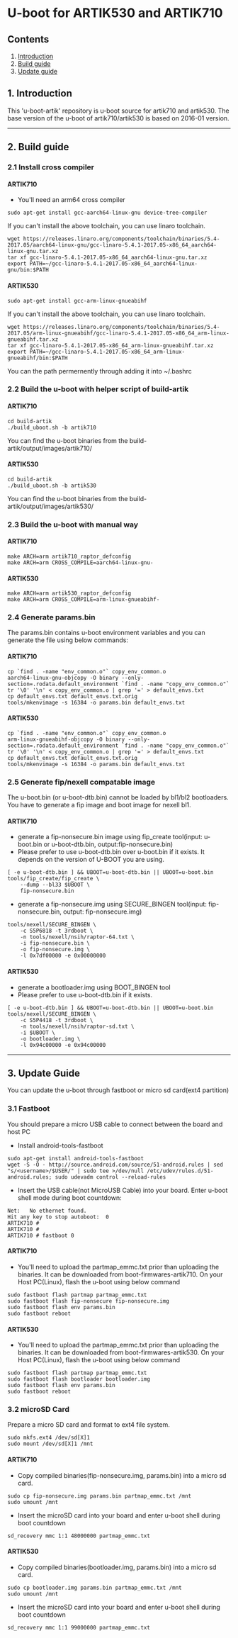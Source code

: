 # U-boot for ARTIK530 and ARTIK710
## Contents
1. [Introduction](#1-introduction)
2. [Build guide](#2-build-guide)
3. [Update guide](#3-update-guide)

## 1. Introduction
This 'u-boot-artik' repository is u-boot source for artik710 and artik530.
The base version of the u-boot of artik710/artik530 is based on 2016-01 version.

---
## 2. Build guide
### 2.1 Install cross compiler
#### ARTIK710
- You'll need an arm64 cross compiler
```
sudo apt-get install gcc-aarch64-linux-gnu device-tree-compiler
```
If you can't install the above toolchain, you can use linaro toolchain.
```
wget https://releases.linaro.org/components/toolchain/binaries/5.4-2017.05/aarch64-linux-gnu/gcc-linaro-5.4.1-2017.05-x86_64_aarch64-linux-gnu.tar.xz
tar xf gcc-linaro-5.4.1-2017.05-x86_64_aarch64-linux-gnu.tar.xz
export PATH=~/gcc-linaro-5.4.1-2017.05-x86_64_aarch64-linux-gnu/bin:$PATH
```

#### ARTIK530
```
sudo apt-get install gcc-arm-linux-gnueabihf
```
If you can't install the above toolchain, you can use linaro toolchain.
```
wget https://releases.linaro.org/components/toolchain/binaries/5.4-2017.05/arm-linux-gnueabihf/gcc-linaro-5.4.1-2017.05-x86_64_arm-linux-gnueabihf.tar.xz
tar xf gcc-linaro-5.4.1-2017.05-x86_64_arm-linux-gnueabihf.tar.xz
export PATH=~/gcc-linaro-5.4.1-2017.05-x86_64_arm-linux-gnueabihf/bin:$PATH
```
You can the path permernently through adding it into ~/.bashrc

### 2.2 Build the u-boot with helper script of build-artik
#### ARTIK710
```
cd build-artik
./build_uboot.sh -b artik710
```
You can find the u-boot binaries from the build-artik/output/images/artik710/

#### ARTIK530
```
cd build-artik
./build_uboot.sh -b artik530
```
You can find the u-boot binaries from the build-artik/output/images/artik530/

### 2.3 Build the u-boot with manual way
#### ARTIK710

```
make ARCH=arm artik710_raptor_defconfig
make ARCH=arm CROSS_COMPILE=aarch64-linux-gnu-
```

#### ARTIK530
```
make ARCH=arm artik530_raptor_defconfig
make ARCH=arm CROSS_COMPILE=arm-linux-gnueabihf-
```

### 2.4 Generate params.bin
The params.bin contains u-boot environment variables and you can generate the file using below commands:

#### ARTIK710
```
cp `find . -name "env_common.o"` copy_env_common.o
aarch64-linux-gnu-objcopy -O binary --only-section=.rodata.default_environment `find . -name "copy_env_common.o"`
tr '\0' '\n' < copy_env_common.o | grep '=' > default_envs.txt
cp default_envs.txt default_envs.txt.orig
tools/mkenvimage -s 16384 -o params.bin default_envs.txt
```

#### ARTIK530
```
cp `find . -name "env_common.o"` copy_env_common.o
arm-linux-gnueabihf-objcopy -O binary --only-section=.rodata.default_environment `find . -name "copy_env_common.o"`
tr '\0' '\n' < copy_env_common.o | grep '=' > default_envs.txt
cp default_envs.txt default_envs.txt.orig
tools/mkenvimage -s 16384 -o params.bin default_envs.txt
```

### 2.5 Generate fip/nexell compatable image
The u-boot.bin (or u-boot-dtb.bin) cannot be loaded by bl1/bl2 bootloaders. You have to generate
a fip image and boot image for nexell bl1.

#### ARTIK710
- generate a fip-nonsecure.bin image using fip_create tool(input: u-boot.bin or u-boot-dtb.bin, output:fip-nonsecure.bin)
- Please prefer to use u-boot-dtb.bin over u-boot.bin if it exists. It depends on the version of U-BOOT you are using.
```
[ -e u-boot-dtb.bin ] && UBOOT=u-boot-dtb.bin || UBOOT=u-boot.bin
tools/fip_create/fip_create \
	--dump --bl33 $UBOOT \
	fip-nonsecure.bin
```
- generate a fip-nonsecure.img using SECURE_BINGEN tool(input: fip-nonsecure.bin, output: fip-nonsecure.img)
```
tools/nexell/SECURE_BINGEN \
	-c S5P6818 -t 3rdboot \
	-n tools/nexell/nsih/raptor-64.txt \
	-i fip-nonsecure.bin \
	-o fip-nonsecure.img \
	-l 0x7df00000 -e 0x00000000
```

#### ARTIK530
- generate a bootloader.img using BOOT_BINGEN tool
- Please prefer to use u-boot-dtb.bin if it exists.
```
[ -e u-boot-dtb.bin ] && UBOOT=u-boot-dtb.bin || UBOOT=u-boot.bin
tools/nexell/SECURE_BINGEN \
	-c S5P4418 -t 3rdboot \
	-n tools/nexell/nsih/raptor-sd.txt \
	-i $UBOOT \
	-o bootloader.img \
	-l 0x94c00000 -e 0x94c00000
```

---
## 3. Update Guide
You can update the u-boot through fastboot or micro sd card(ext4 partition)

### 3.1 Fastboot
You should prepare a micro USB cable to connect between the board and host PC

- Install android-tools-fastboot
```
sudo apt-get install android-tools-fastboot
wget -S -O - http://source.android.com/source/51-android.rules | sed "s/<username>/$USER/" | sudo tee >/dev/null /etc/udev/rules.d/51-android.rules; sudo udevadm control --reload-rules
```

- Insert the USB cable(not MicroUSB Cable) into your board. Enter u-boot shell mode during boot countdown:
```
Net:   No ethernet found.
Hit any key to stop autoboot:  0
ARTIK710 #
ARTIK710 #
ARTIK710 # fastboot 0
```

#### ARTIK710
- You'll need to upload the partmap_emmc.txt prior than uploading the binaries. It can be downloaded from boot-firmwares-artik710. On your Host PC(Linux), flash the u-boot using below command
```
sudo fastboot flash partmap partmap_emmc.txt
sudo fastboot flash fip-nonsecure fip-nonsecure.img
sudo fastboot flash env params.bin
sudo fastboot reboot
```

#### ARTIK530
- You'll need to upload the partmap_emmc.txt prior than uploading the binaries. It can be downloaded from boot-firmwares-artik530. On your Host PC(Linux), flash the u-boot using below command
```
sudo fastboot flash partmap partmap_emmc.txt
sudo fastboot flash bootloader bootloader.img
sudo fastboot flash env params.bin
sudo fastboot reboot
```

### 3.2 microSD Card
Prepare a micro SD card and format to ext4 file system.
```
sudo mkfs.ext4 /dev/sd[X]1
sudo mount /dev/sd[X]1 /mnt
```

#### ARTIK710
- Copy compiled binaries(fip-nonsecure.img, params.bin) into a micro sd card.
```
sudo cp fip-nonsecure.img params.bin partmap_emmc.txt /mnt
sudo umount /mnt
```
- Insert the microSD card into your board and enter u-boot shell during boot countdown
```
sd_recovery mmc 1:1 48000000 partmap_emmc.txt
```

#### ARTIK530
- Copy compiled binaries(bootloader.img, params.bin) into a micro sd card.
```
sudo cp bootloader.img params.bin partmap_emmc.txt /mnt
sudo umount /mnt
```
- Insert the microSD card into your board and enter u-boot shell during boot countdown
```
sd_recovery mmc 1:1 99000000 partmap_emmc.txt
```
